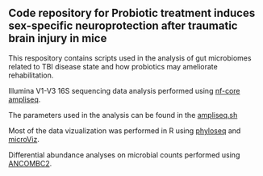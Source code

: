 ## Code repository for Probiotic treatment induces sex-specific neuroprotection after traumatic brain injury in mice

This respository contains scripts used in the analysis of gut microbiomes related to TBI disease state and how probiotics may ameliorate rehabilitation.

Illumina V1-V3 16S sequencing data analysis performed using [nf-core ampliseq](https://github.com/nf-core/ampliseq).

The parameters used in the analysis can be found in the [ampliseq.sh](https://github.com/microbemarsh/neuro_gut_axis/blob/main/ampliseq.sh)

Most of the data vizualization was performed in R using [phyloseq](https://github.com/joey711/phyloseq) and [microViz](https://github.com/david-barnett/microViz).

Differential abundance analyses on microbial counts performed using [ANCOMBC2](https://github.com/FrederickHuangLin/ANCOMBC).


